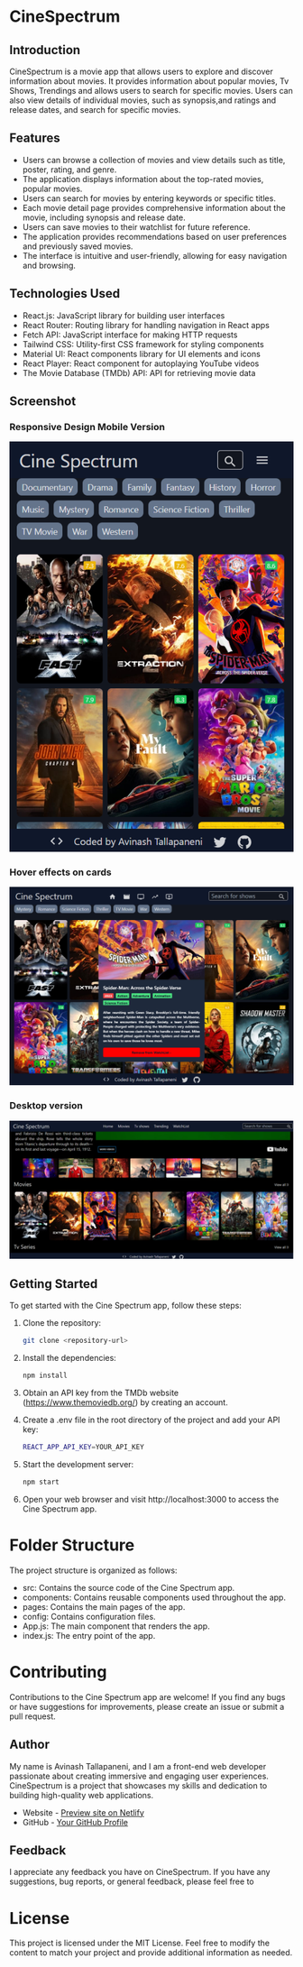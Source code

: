 # CineSpectrum

## Introduction

CineSpectrum is a movie app that allows users to explore and discover information about movies. It provides information about popular movies, Tv Shows, Trendings and allows users to search for specific movies. Users can also view details of individual movies, such as synopsis,and ratings and release dates, and search for specific movies.

## Features

- Users can browse a collection of movies and view details such as title, poster, rating, and genre.
- The application displays information about the top-rated movies, popular movies.
- Users can search for movies by entering keywords or specific titles.
- Each movie detail page provides comprehensive information about the movie, including synopsis and release date.
- Users can save movies to their watchlist for future reference.
- The application provides recommendations based on user preferences and previously saved movies.
- The interface is intuitive and user-friendly, allowing for easy navigation and browsing.

## Technologies Used

- React.js: JavaScript library for building user interfaces
- React Router: Routing library for handling navigation in React apps
- Fetch API: JavaScript interface for making HTTP requests
- Tailwind CSS: Utility-first CSS framework for styling components
- Material UI: React components library for UI elements and icons
- React Player: React component for autoplaying YouTube videos
- The Movie Database (TMDb) API: API for retrieving movie data

## Screenshot

### Responsive Design Mobile Version

![](./Screenshot_Mobile.png)

### Hover effects on cards

![](./Screenshot_WatchList.png)

### Desktop version

![](./Screenshot_Desktop.png)

## Getting Started

To get started with the Cine Spectrum app, follow these steps:

1. Clone the repository:

   ```bash
   git clone <repository-url>
   ```

2. Install the dependencies:

   ```bash
   npm install

   ```

3. Obtain an API key from the TMDb website (https://www.themoviedb.org/) by creating an account.

4. Create a .env file in the root directory of the project and add your API key:

   ```bash
   REACT_APP_API_KEY=YOUR_API_KEY
   ```

5. Start the development server:

   ```bash
   npm start
   ```

6. Open your web browser and visit http://localhost:3000 to access the Cine Spectrum app.

# Folder Structure

The project structure is organized as follows:

- src: Contains the source code of the Cine Spectrum app.
- components: Contains reusable components used throughout the app.
- pages: Contains the main pages of the app.
- config: Contains configuration files.
- App.js: The main component that renders the app.
- index.js: The entry point of the app.

# Contributing

Contributions to the Cine Spectrum app are welcome! If you find any bugs or have suggestions for improvements, please create an issue or submit a pull request.

## Author

My name is Avinash Tallapaneni, and I am a front-end web developer passionate about creating immersive and engaging user experiences. CineSpectrum is a project that showcases my skills and dedication to building high-quality web applications.

- Website - [Preview site on Netlify](https://cinespectrum.netlify.app/)
- GitHub - [Your GitHub Profile](https://github.com/your-profile)

## Feedback

I appreciate any feedback you have on CineSpectrum. If you have any suggestions, bug reports, or general feedback, please feel free to

# License

This project is licensed under the MIT License.
Feel free to modify the content to match your project and provide additional information as needed.
